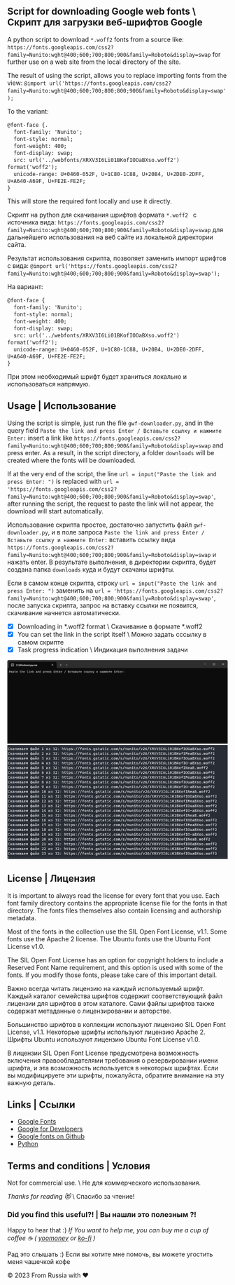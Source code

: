 ## Script for downloading Google web fonts \ Скрипт для загрузки веб-шрифтов Google

A python script to download  `*.woff2` fonts from a source like:  `https://fonts.googleapis.com/css2?family=Nunito:wght@400;600;700;800;900&family=Roboto&display=swap` for further use on a web site from the local directory of the site.

The result of using the script, allows you to replace importing fonts from the view:  `@import url('https://fonts.googleapis.com/css2?family=Nunito:wght@400;600;700;800;800;900&family=Roboto&display=swap');`

To the variant:

```
@font-face {.
  font-family: 'Nunito';
  font-style: normal;
  font-weight: 400;
  font-display: swap;
  src: url('../webfonts/XRXV3I6Li01BKofIOOaBXso.woff2') format('woff2');
  unicode-range: U+0460-052F, U+1C80-1C88, U+20B4, U+2DE0-2DFF, U+A640-A69F, U+FE2E-FE2F;
}
```

This will store the required font locally and use it directly.

Скрипт на python для скачивания шрифтов формата  `*.woff2 ` с источника вида: `https://fonts.googleapis.com/css2?family=Nunito:wght@400;600;700;800;900&family=Roboto&display=swap` для дальнейшего использования на веб сайте из локальной директории сайта.

Результат использования скрипта, позволяет заменить импорт шрифтов с вида: `@import url('https://fonts.googleapis.com/css2?family=Nunito:wght@400;600;700;800;900&family=Roboto&display=swap');`

На вариант:

```
@font-face {
  font-family: 'Nunito';
  font-style: normal;
  font-weight: 400;
  font-display: swap;
  src: url('../webfonts/XRXV3I6Li01BKofIOOaBXso.woff2') format('woff2');
  unicode-range: U+0460-052F, U+1C80-1C88, U+20B4, U+2DE0-2DFF, U+A640-A69F, U+FE2E-FE2F;
}
```

При этом необходимый шрифт будет храниться локально и использоваться напрямую.


## Usage | Использование 

Using the script is simple, just run the file `gwf-downloader.py`, and in the query field `Paste the link and press Enter / Вставьте ссылку и нажмите Enter:` insert a link like `https://fonts.googleapis.com/css2?family=Nunito:wght@400;600;700;800;900&family=Roboto&display=swap` and press enter. As a result, in the script directory, a folder `downloads` will be created where the fonts will be downloaded.

If at the very end of the script, the line `url = input("Paste the link and press Enter: ")` is replaced with `url = 'https://fonts.googleapis.com/css2?family=Nunito:wght@400;600;700;800;900&family=Roboto&display=swap'`, after running the script, the request to paste the link will not appear, the download will start automatically.

Использование скрипта простое, достаточно запустить файл  `gwf-downloader.py`, и в поле запроса  `Paste the link and press Enter / Вставьте ссылку и нажмите Enter:` вставить ссылку вида  `https://fonts.googleapis.com/css2?family=Nunito:wght@400;600;700;800;900&family=Roboto&display=swap`  и нажать enter. В результате выполнения, в директории скрипта, будет создана папка `downloads` куда и будут скачаны шрифты.

Если в самом конце скрипта, строку `url = input("Paste the link and press Enter: ")` заменить на `url = 'https://fonts.googleapis.com/css2?family=Nunito:wght@400;600;700;800;900&family=Roboto&display=swap'`, после запуска скрипта, запрос на вставку ссылки не появится, скачивание начнется автоматически.

- [x] Downloading in *.woff2 format \ Скачивание в формате *.woff2
- [x] You can set the link in the script itself \ Можно задать сссылку в самом скрипте
- [x] Task progress indication \ Индикация выполнения задачи

![Start window ](images/screen_001.png)
![Result of script execution](images/screen_002.png)

## License | Лицензия 

 It is important to always read the license for every font that you use. Each font family directory contains the appropriate license file for the fonts in that directory. The fonts files themselves also contain licensing and authorship metadata.

 Most of the fonts in the collection use the SIL Open Font License, v1.1. Some fonts use the Apache 2 license. The Ubuntu fonts use the Ubuntu Font License v1.0.
 
 The SIL Open Font License has an option for copyright holders to include a Reserved Font Name requirement, and this option is used with some of the fonts. If you modify those fonts, please take care of this important detail.

Важно всегда читать лицензию на каждый используемый шрифт. Каждый каталог семейства шрифтов содержит соответствующий файл лицензии для шрифтов в этом каталоге. Сами файлы шрифтов также содержат метаданные о лицензировании и авторстве.

Большинство шрифтов в коллекции используют лицензию SIL Open Font License, v1.1. Некоторые шрифты используют лицензию Apache 2. Шрифты Ubuntu используют лицензию Ubuntu Font License v1.0.

В лицензии SIL Open Font License предусмотрена возможность включения правообладателями требования о резервировании имени шрифта, и эта возможность используется в некоторых шрифтах. Если вы модифицируете эти шрифты, пожалуйста, обратите внимание на эту важную деталь.

## Links | Ссылки 

- [Google Fonts](https://fonts.google.com/)
- [Google for Developers](https://developers.google.com/fonts)
- [Google fonts on Github](https://github.com/google/fonts)
- [Python](https://www.python.org)

##  Terms and conditions | Условия
Not for commercial use. \ Не для коммерческого использования.

*Thanks for reading :heart_eyes_cat:* \  Спасибо за чтение!


### Did you find this useful?! | Вы нашли это  полезным ?!

Happy to hear that :) *If You want to help me, you can buy me a cup of coffee :coffee: ( [yoomoney](https://yoomoney.ru/to/41001158104834) or [ko-fi](https://ko-fi.com/W7W460SQ3) )*

Рад это слышать :) Если вы хотите мне помочь, вы можете угостить меня чашечкой кофе 
  
© 2023 From Russia with ❤ 

